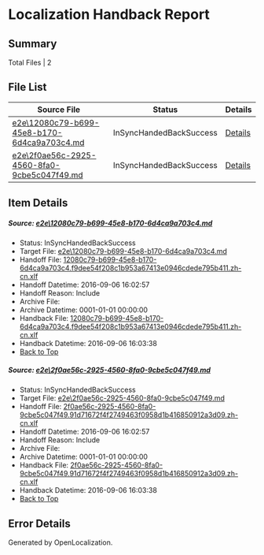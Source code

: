 # <a name='report-top'></a> Localization Handback Report

## Summary
 Total Files | 2

## File List
 Source File | Status | Details 
 ----------- | ------ | ------- 
 [e2e\12080c79-b699-45e8-b170-6d4ca9a703c4.md](https://github.com/OpenLocalizationTestOrg/ol-test0/blob/d7a2386b89e87039dc362a7296705f1da6e79cb2/e2e/12080c79-b699-45e8-b170-6d4ca9a703c4.md) | InSyncHandedBackSuccess | [Details](#1b878c84bdd89019682d20fcb449d7d188ca3ad71)
 [e2e\2f0ae56c-2925-4560-8fa0-9cbe5c047f49.md](https://github.com/OpenLocalizationTestOrg/ol-test0/blob/d7a2386b89e87039dc362a7296705f1da6e79cb2/e2e/2f0ae56c-2925-4560-8fa0-9cbe5c047f49.md) | InSyncHandedBackSuccess | [Details](#d34c1a4d5b43edc85af92b547785ce8a974146582)

## Item Details
##### <a name='1b878c84bdd89019682d20fcb449d7d188ca3ad71'></a> Source: [e2e\12080c79-b699-45e8-b170-6d4ca9a703c4.md](https://github.com/OpenLocalizationTestOrg/ol-test0/blob/d7a2386b89e87039dc362a7296705f1da6e79cb2/e2e/12080c79-b699-45e8-b170-6d4ca9a703c4.md)
* Status: InSyncHandedBackSuccess
* Target File: [e2e\12080c79-b699-45e8-b170-6d4ca9a703c4.md](https://github.com/OpenLocalizationTestOrg/ol-test0-zhcn/blob/e9eacb0cc5e5b577c87b78dcc4ab8f5fa8e0629f/e2e/12080c79-b699-45e8-b170-6d4ca9a703c4.md)
* Handoff File: [12080c79-b699-45e8-b170-6d4ca9a703c4.f9dee54f208c1b953a67413e0946cdede795b411.zh-cn.xlf](https://github.com/OpenLocalizationTestOrg/ol-test0-handoff/blob/179a6ff207267d374974f17824c233c0d86189ab/ol-handoff/OpenLocalizationTestOrg/ol-test0-zhcn/ci/ht/12080c79-b699-45e8-b170-6d4ca9a703c4.f9dee54f208c1b953a67413e0946cdede795b411.zh-cn.xlf)
* Handoff Datetime: 2016-09-06 16:02:57
* Handoff Reason: Include
* Archive File: 
* Archive Datetime: 0001-01-01 00:00:00
* Handback File: [12080c79-b699-45e8-b170-6d4ca9a703c4.f9dee54f208c1b953a67413e0946cdede795b411.zh-cn.xlf](https://github.com/OpenLocalizationTestOrg/ol-test0-handback/blob/8ea089493e72ce555682ba989280938e6be959e2/ol-handback/OpenLocalizationTestOrg/ol-test0-zhcn/ci/ht/12080c79-b699-45e8-b170-6d4ca9a703c4.f9dee54f208c1b953a67413e0946cdede795b411.zh-cn.xlf)
* Handback Datetime: 2016-09-06 16:03:38
* [Back to Top](#report-top)

##### <a name='d34c1a4d5b43edc85af92b547785ce8a974146582'></a> Source: [e2e\2f0ae56c-2925-4560-8fa0-9cbe5c047f49.md](https://github.com/OpenLocalizationTestOrg/ol-test0/blob/d7a2386b89e87039dc362a7296705f1da6e79cb2/e2e/2f0ae56c-2925-4560-8fa0-9cbe5c047f49.md)
* Status: InSyncHandedBackSuccess
* Target File: [e2e\2f0ae56c-2925-4560-8fa0-9cbe5c047f49.md](https://github.com/OpenLocalizationTestOrg/ol-test0-zhcn/blob/e9eacb0cc5e5b577c87b78dcc4ab8f5fa8e0629f/e2e/2f0ae56c-2925-4560-8fa0-9cbe5c047f49.md)
* Handoff File: [2f0ae56c-2925-4560-8fa0-9cbe5c047f49.91d71672f4f2749463f0958d1b416850912a3d09.zh-cn.xlf](https://github.com/OpenLocalizationTestOrg/ol-test0-handoff/blob/179a6ff207267d374974f17824c233c0d86189ab/ol-handoff/OpenLocalizationTestOrg/ol-test0-zhcn/ci/ht/2f0ae56c-2925-4560-8fa0-9cbe5c047f49.91d71672f4f2749463f0958d1b416850912a3d09.zh-cn.xlf)
* Handoff Datetime: 2016-09-06 16:02:57
* Handoff Reason: Include
* Archive File: 
* Archive Datetime: 0001-01-01 00:00:00
* Handback File: [2f0ae56c-2925-4560-8fa0-9cbe5c047f49.91d71672f4f2749463f0958d1b416850912a3d09.zh-cn.xlf](https://github.com/OpenLocalizationTestOrg/ol-test0-handback/blob/8ea089493e72ce555682ba989280938e6be959e2/ol-handback/OpenLocalizationTestOrg/ol-test0-zhcn/ci/ht/2f0ae56c-2925-4560-8fa0-9cbe5c047f49.91d71672f4f2749463f0958d1b416850912a3d09.zh-cn.xlf)
* Handback Datetime: 2016-09-06 16:03:38
* [Back to Top](#report-top)


## Error Details

Generated by OpenLocalization.

